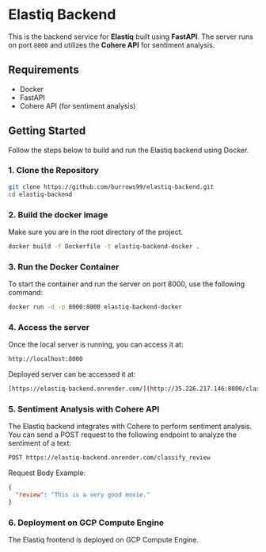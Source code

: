 # Elastiq Backend

This is the backend service for **Elastiq** built using **FastAPI**. The server runs on port `8000` and utilizes the **Cohere API** for sentiment analysis.

## Requirements

- Docker
- FastAPI
- Cohere API (for sentiment analysis)

## Getting Started

Follow the steps below to build and run the Elastiq backend using Docker.

### 1. Clone the Repository

```bash
git clone https://github.com/burrows99/elastiq-backend.git
cd elastiq-backend
```

### 2. Build the docker image
Make sure you are in the root directory of the project.

```bash
docker build -f Dockerfile -t elastiq-backend-docker .
```

### 3. Run the Docker Container
To start the container and run the server on port 8000, use the following command:

```bash
docker run -d -p 8000:8000 elastiq-backend-docker
```

### 4. Access the server
Once the local server is running, you can access it at:

```bash
http://localhost:8000
```
Deployed server can be accessed it at:

```bash
[https://elastiq-backend.onrender.com/](http://35.226.217.146:8000/classify_review)
```

### 5. Sentiment Analysis with Cohere API
The Elastiq backend integrates with Cohere to perform sentiment analysis. You can send a POST request to the following endpoint to analyze the sentiment of a text:

```bash
POST https://elastiq-backend.onrender.com/classify_review
```
Request Body Example:
```json
{
  "review": "This is a very good movie."
}
```

### 6. Deployment on GCP Compute Engine
The Elastiq frontend is deployed on GCP Compute Engine.
